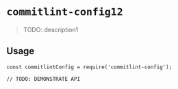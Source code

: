 # `commitlint-config12`

> TODO: description1

## Usage

```
const commitlintConfig = require('commitlint-config');

// TODO: DEMONSTRATE API
```
